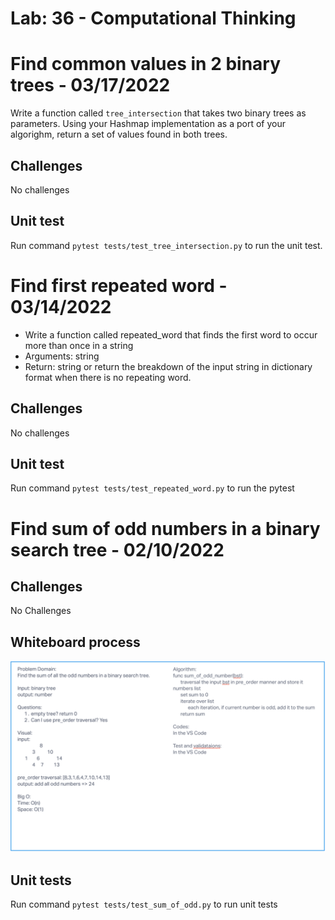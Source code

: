 # Lab: 36 - Computational Thinking

# Find common values in 2 binary trees - 03/17/2022

Write a function called `tree_intersection` that takes two binary trees as parameters. Using your Hashmap implementation as a port of your algorighm, return a set of values found in both trees.

## Challenges

No challenges

## Unit test

Run command `pytest tests/test_tree_intersection.py` to run the unit test.

# Find first repeated word - 03/14/2022

- Write a function called repeated_word that finds the first word to occur more than once in a string
- Arguments: string
- Return: string or return the breakdown of the input string in dictionary format when there is no repeating word.

## Challenges

No challenges

## Unit test

Run command `pytest tests/test_repeated_word.py` to run the pytest

# Find sum of odd numbers in a binary search tree - 02/10/2022

## Challenges

No Challenges

## Whiteboard process

![sum of odd numbers in a binary search tree](sum_of_odd.png)

## Unit tests

Run command `pytest tests/test_sum_of_odd.py` to run unit tests
